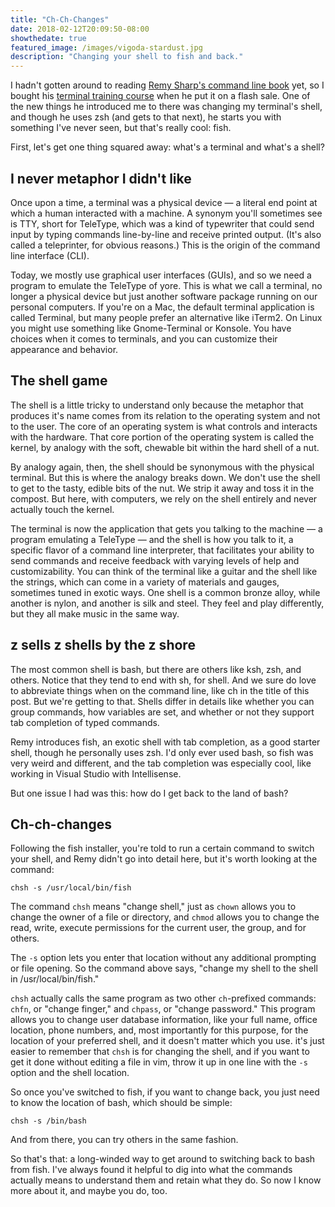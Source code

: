 ```yaml
---
title: "Ch-Ch-Changes"
date: 2018-02-12T20:09:50-08:00
showthedate: true
featured_image: /images/vigoda-stardust.jpg
description: "Changing your shell to fish and back."
---
```


I hadn't gotten around to reading <a href="https://abookapart.com/products/working-the-command-line" target="_blank">Remy Sharp's command line book</a> yet, so I bought his <a href="https://terminal.training/" target="_blank">terminal training course</a> when he put it on a flash sale. One of the new things he introduced me to there was changing my terminal's shell, and though he uses zsh (and gets to that next), he starts you with something I've never seen, but that's really cool: fish.

First, let's get one thing squared away: what's a terminal and what's a shell?

## I never metaphor I didn't like

Once upon a time, a terminal was a physical device — a literal end point at which a human interacted with a machine. A synonym you'll sometimes see is TTY, short for TeleType, which was a kind of typewriter that could send input by typing commands line-by-line and receive printed output. (It's also called a teleprinter, for obvious reasons.) This is the origin of the command line interface (CLI).

Today, we mostly use graphical user interfaces (GUIs), and so we need a program to emulate the TeleType of yore. This is what we call a terminal, no longer a physical device but just another software package running on our personal computers. If you're on a Mac, the default terminal application is called Terminal, but many people prefer an alternative like iTerm2. On Linux you might use something like Gnome-Terminal or Konsole. You have choices when it comes to terminals, and you can customize their appearance and behavior.

## The shell game

The shell is a little tricky to understand only because the metaphor that produces it's name comes from its relation to the operating system and not to the user. The core of an operating system is what controls and interacts with the hardware. That core portion of the operating system is called the kernel, by analogy with the soft, chewable bit within the hard shell of a nut.

By analogy again, then, the shell should be synonymous with the physical terminal. But this is where the analogy breaks down. We don't use the shell to get to the tasty, edible bits of the nut. We strip it away and toss it in the compost. But here, with computers, we rely on the shell entirely and never actually touch the kernel.

The terminal is now the application that gets you talking to the machine — a program emulating a TeleType — and the shell is how you talk to it, a specific flavor of a command line interpreter, that facilitates your ability to send commands and receive feedback with varying levels of help and customizability. You can think of the terminal like a guitar and the shell like the strings, which can come in a variety of materials and gauges, sometimes tuned in exotic ways. One shell is a common bronze alloy, while another is nylon, and another is silk and steel. They feel and play differently, but they all make music in the same way.

## z sells z shells by the z shore

The most common shell is bash, but there are others like ksh, zsh, and others. Notice that they tend to end with sh, for shell. And we sure do love to abbreviate things when on the command line, like ch in the title of this post. But we're getting to that. Shells differ in details like whether you can group commands, how variables are set, and whether or not they support tab completion of typed commands.

Remy introduces fish, an exotic shell with tab completion, as a good starter shell, though he personally uses zsh. I'd only ever used bash, so fish was very weird and different, and the tab completion was especially cool, like working in Visual Studio with Intellisense.

But one issue I had was this: how do I get back to the land of bash?

## Ch-ch-changes

Following the fish installer, you're told to run a certain command to switch your shell, and Remy didn't go into detail here, but it's worth looking at the command:

`chsh -s /usr/local/bin/fish`

The command `chsh` means "change shell," just as `chown` allows you to change the owner of a file or directory, and `chmod` allows you to change the read, write, execute permissions for the current user, the group, and for others.

The `-s` option lets you enter that location without any additional prompting or file opening. So the command above says, "change my shell to the shell in /usr/local/bin/fish."

`chsh` actually calls the same program as two other `ch`-prefixed commands: `chfn`, or "change finger," and `chpass`, or "change password." This program allows you to change user database information, like your full name, office location, phone numbers, and, most importantly for this purpose, for the location of your preferred shell, and it doesn't matter which you use. it's just easier to remember that `chsh` is for changing the shell, and if you want to get it done without editing a file in vim, throw it up in one line with the `-s` option and the shell location.

So once you've switched to fish, if you want to change back, you just need to know the location of bash, which should be simple:

`chsh -s /bin/bash`

And from there, you can try others in the same fashion.

So that's that: a long-winded way to get around to switching back to bash from fish. I've always found it helpful to dig into what the commands actually means to understand them and retain what they do. So now I know more about it, and maybe you do, too.